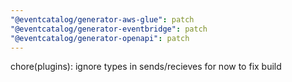 ```yaml
---
"@eventcatalog/generator-aws-glue": patch
"@eventcatalog/generator-eventbridge": patch
"@eventcatalog/generator-openapi": patch
---
```


chore(plugins): ignore types in sends/recieves for now to fix build
